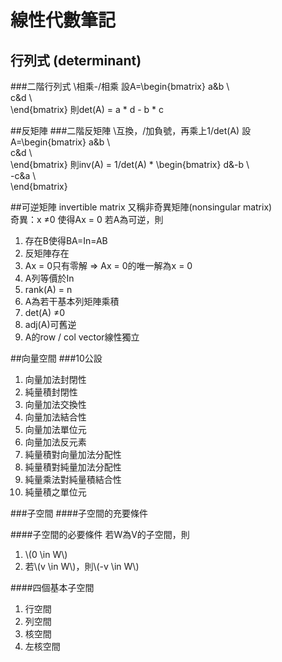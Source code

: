 # 線性代數筆記

## 行列式 (determinant)
###二階行列式
\相乘-/相乘
設A=\begin{bmatrix}
	  a&b \\\
	  c&d \\\
	\end{bmatrix}
則det(A) = a * d - b * c

##反矩陣
###二階反矩陣
\互換，/加負號，再乘上1/det(A)
設A=\begin{bmatrix}
	  a&b \\\
	  c&d \\\
	\end{bmatrix}
則inv(A) = 1/det(A) * \begin{bmatrix}
	  d&-b \\\
	  -c&a \\\
	\end{bmatrix}
	
##可逆矩陣 invertible matrix
又稱非奇異矩陣(nonsingular matrix)  
奇異：x ≠0 使得Ax = 0
若A為可逆，則  
1. 存在B使得BA=In=AB
2. 反矩陣存在
3. Ax = 0只有零解 => Ax = 0的唯一解為x = 0
4. A列等價於In
5. rank(A) = n
6. A為若干基本列矩陣乘積
7. det(A) ≠0  
8. adj(A)可舊逆
9. A的row / col vector線性獨立


##向量空間
###10公設
1. 向量加法封閉性
2. 純量積封閉性
3. 向量加法交換性
4. 向量加法結合性
5. 向量加法單位元
6. 向量加法反元素
7. 純量積對向量加法分配性
8. 純量積對純量加法分配性
9. 純量乘法對純量積結合性
10. 純量積之單位元

###子空間
####子空間的充要條件

####子空間的必要條件
若W為V的子空間，則
1. \\(0 \in W\\)
2. 若\\(v \in W\\)，則\\(-v \in W\\)

####四個基本子空間
1. 行空間
2. 列空間
3. 核空間
4. 左核空間